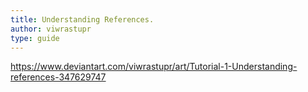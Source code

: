 ```yaml
---
title: Understanding References.
author: viwrastupr
type: guide
---
```

https://www.deviantart.com/viwrastupr/art/Tutorial-1-Understanding-references-347629747